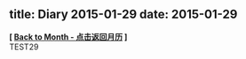 title: Diary 2015-01-29
date: 2015-01-29
---
**[ <a href="javascript:void(0);" onclick="history.go(-1);">Back to Month - 点击返回月历</a> ]**
<br/>
TEST29